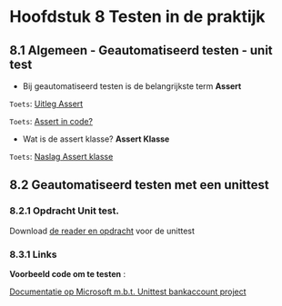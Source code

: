 # Hoofdstuk 8 Testen in de praktijk

## 8.1 Algemeen - Geautomatiseerd testen - unit test

- Bij geautomatiseerd testen is de belangrijkste term __Assert__

``Toets``: <a href="https://elo.kw1c.nl/CMS/Studie/811%20ICT-Academie/811%20VakkenInhoud/%5BB.06%20BEH%5D%20Onderhoud%20en%20beheer/Productie/04.%20Aanvullend/124398_02_02_BC30_Assertions.mp4" target="_new">Uitleg Assert</a>

``Toets``: <a href="https://elo.kw1c.nl/CMS/Studie/811%20ICT-Academie/811%20VakkenInhoud/%5BB.06%20BEH%5D%20Onderhoud%20en%20beheer/Productie/04.%20Aanvullend/124398_02_03_BC30_AssertCode.mp4" target="_new">Assert in code?</a>


- Wat is de assert klasse?
__Assert Klasse__

``Toets``: <a href="https://msdn.microsoft.com/en-us/library/microsoft.visualstudio.testtools.unittesting.assert.aspx" target="_blank">Naslag Assert klasse</a>


## 8.2 Geautomatiseerd testen met een unittest


### 8.2.1 Opdracht Unit test. 

Download <a href="https://elo.kw1c.nl/CMS/Studie/811%20ICT-Academie/811%20VakkenInhoud/%5BB.06%20BEH%5D%20Onderhoud%20en%20beheer/Productie/02.%20Opdrachten/Reader%20en%20Opdracht%20UnitTests.pdf" target="_new">de reader en opdracht</a> voor de unittest

### 8.3.1 Links

__Voorbeeld code om te testen__ :

  <a href="https://docs.microsoft.com/nl-nl/visualstudio/test/sample-project-for-creating-unit-tests" target="_blank">Documentatie op Microsoft m.b.t. Unittest bankaccount project</a>

